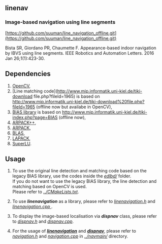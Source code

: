 ## linenav

### Image-based navigation using line segments
[https://github.com/suuman/line_navigation_offline.git](https://github.com/suuman/line_navigation_offline.git)

Bista SR, Giordano PR, Chaumette F. Appearance-based indoor navigation by IBVS using line segments. IEEE Robotics and Automation Letters. 2016 Jan 26;1(1):423-30.

## Dependencies
1. [OpenCV](https://opencv.org/),
2. [Line matching code](http://www.mip.informatik.uni-kiel.de/tiki-download file.php?fileId=1965) is based on http://www.mip.informatik.uni-kiel.de/tiki-download%20file.php?fileId=1965 (offline now but availabe in OpenCV),
2. [BIAS library](http://www.mip.informatik.uni-kiel.de/tiki-index.php?page=BIAS) is based on http://www.mip.informatik.uni-kiel.de/tiki-index.php?page=BIAS (offline now),
3. [ARPACK++](http://www.ime.unicamp.br/~chico/arpack++/),
4. [ARPACK](https://www.caam.rice.edu/software/ARPACK/),
5. [BLAS](http://www.netlib.org/blas/),
6. [LAPACK](http://www.netlib.org/lapack/),
7. [SuperLU](https://portal.nersc.gov/project/sparse/superlu/).

## Usage
1. To use the original line detection and matching code based on the legacy BIAS library, use the codes inside the [*edlbd/*](https://github.com/suuman/pepper_navigation/tree/main/linenav/edlbd) folder.  
If you do not want to use the legacy BIAS library, the line detection and matching based on OpenCV is used.  
Please refer to [*../CMakeLists.txt*](https://github.com/suuman/pepper_navigation/blob/main/CMakeLists.txt).

2. To use ***linenavigation*** as a library, please refer to [*linenavigation.h*](https://github.com/suuman/pepper_navigation/blob/main/linenav/linenavigation.h) and [*linenavigation.cpp*
](https://github.com/suuman/pepper_navigation/blob/main/linenav/linenavigation.cpp).
3. To display the image-based localisation via ***dispnav*** class, please refer to [*dispnav.h*](https://github.com/suuman/pepper_navigation/blob/main/linenav/dispnav.h) and [*dispnav.cpp*](https://github.com/suuman/pepper_navigation/blob/main/linenav/dispnav.cpp).

4. For the usage of *[**linenavigation**](https://github.com/suuman/pepper_navigation/blob/main/linenav/linenavigation.h)* and *[**dispnav**](https://github.com/suuman/pepper_navigation/blob/main/linenav/dispnav.h)*, please refer to [*navigation.h*](https://github.com/suuman/pepper_navigation/blob/main/navmain/navigation.h) and [*navigation.cpp*](https://github.com/suuman/pepper_navigation/blob/main/navmain/navigation.cpp) in [*../navmain/*](https://github.com/suuman/pepper_navigation/tree/main/navmain) directory.